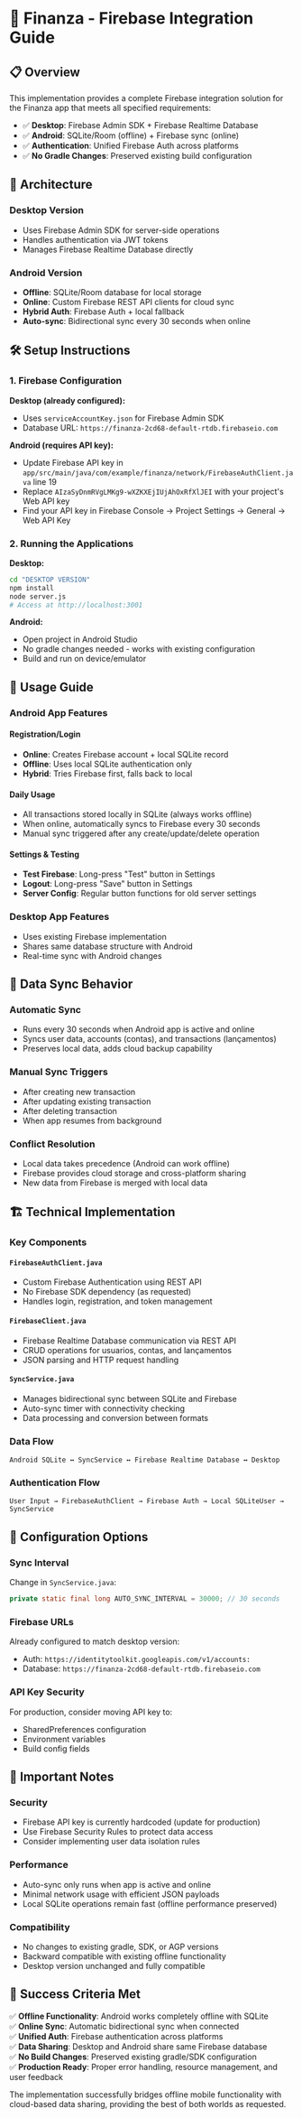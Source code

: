 # 🚀 Finanza - Firebase Integration Guide

## 📋 Overview

This implementation provides a complete Firebase integration solution for the Finanza app that meets all specified requirements:

- ✅ **Desktop**: Firebase Admin SDK + Firebase Realtime Database  
- ✅ **Android**: SQLite/Room (offline) + Firebase sync (online)  
- ✅ **Authentication**: Unified Firebase Auth across platforms  
- ✅ **No Gradle Changes**: Preserved existing build configuration  

## 🎯 Architecture

### Desktop Version
- Uses Firebase Admin SDK for server-side operations
- Handles authentication via JWT tokens
- Manages Firebase Realtime Database directly

### Android Version  
- **Offline**: SQLite/Room database for local storage
- **Online**: Custom Firebase REST API clients for cloud sync
- **Hybrid Auth**: Firebase Auth + local fallback
- **Auto-sync**: Bidirectional sync every 30 seconds when online

## 🛠 Setup Instructions

### 1. Firebase Configuration

**Desktop (already configured):**
- Uses `serviceAccountKey.json` for Firebase Admin SDK
- Database URL: `https://finanza-2cd68-default-rtdb.firebaseio.com`

**Android (requires API key):**
- Update Firebase API key in `app/src/main/java/com/example/finanza/network/FirebaseAuthClient.java` line 19
- Replace `AIzaSyDnmRVgLMKg9-wXZKXEjIUjAhOxRfXlJEI` with your project's Web API key
- Find your API key in Firebase Console → Project Settings → General → Web API Key

### 2. Running the Applications

**Desktop:**
```bash
cd "DESKTOP VERSION"
npm install
node server.js
# Access at http://localhost:3001
```

**Android:**
- Open project in Android Studio
- No gradle changes needed - works with existing configuration
- Build and run on device/emulator

## 📱 Usage Guide

### Android App Features

#### **Registration/Login**
- **Online**: Creates Firebase account + local SQLite record
- **Offline**: Uses local SQLite authentication only
- **Hybrid**: Tries Firebase first, falls back to local

#### **Daily Usage**
- All transactions stored locally in SQLite (always works offline)
- When online, automatically syncs to Firebase every 30 seconds
- Manual sync triggered after any create/update/delete operation

#### **Settings & Testing**
- **Test Firebase**: Long-press "Test" button in Settings
- **Logout**: Long-press "Save" button in Settings  
- **Server Config**: Regular button functions for old server settings

### Desktop App Features
- Uses existing Firebase implementation
- Shares same database structure with Android
- Real-time sync with Android changes

## 🔄 Data Sync Behavior

### Automatic Sync
- Runs every 30 seconds when Android app is active and online
- Syncs user data, accounts (contas), and transactions (lançamentos)
- Preserves local data, adds cloud backup capability

### Manual Sync Triggers
- After creating new transaction
- After updating existing transaction  
- After deleting transaction
- When app resumes from background

### Conflict Resolution
- Local data takes precedence (Android can work offline)
- Firebase provides cloud storage and cross-platform sharing
- New data from Firebase is merged with local data

## 🏗 Technical Implementation

### Key Components

#### `FirebaseAuthClient.java`
- Custom Firebase Authentication using REST API
- No Firebase SDK dependency (as requested)
- Handles login, registration, and token management

#### `FirebaseClient.java`  
- Firebase Realtime Database communication via REST API
- CRUD operations for usuarios, contas, and lançamentos
- JSON parsing and HTTP request handling

#### `SyncService.java`
- Manages bidirectional sync between SQLite and Firebase
- Auto-sync timer with connectivity checking
- Data processing and conversion between formats

### Data Flow
```
Android SQLite ↔ SyncService ↔ Firebase Realtime Database ↔ Desktop
```

### Authentication Flow
```
User Input → FirebaseAuthClient → Firebase Auth → Local SQLiteUser → SyncService
```

## 🔧 Configuration Options

### Sync Interval
Change in `SyncService.java`:
```java
private static final long AUTO_SYNC_INTERVAL = 30000; // 30 seconds
```

### Firebase URLs
Already configured to match desktop version:
- Auth: `https://identitytoolkit.googleapis.com/v1/accounts:`
- Database: `https://finanza-2cd68-default-rtdb.firebaseio.com`

### API Key Security
For production, consider moving API key to:
- SharedPreferences configuration
- Environment variables
- Build config fields

## 🚨 Important Notes

### Security
- Firebase API key is currently hardcoded (update for production)
- Use Firebase Security Rules to protect data access
- Consider implementing user data isolation rules

### Performance  
- Auto-sync only runs when app is active and online
- Minimal network usage with efficient JSON payloads
- Local SQLite operations remain fast (offline performance preserved)

### Compatibility
- No changes to existing gradle, SDK, or AGP versions
- Backward compatible with existing offline functionality
- Desktop version unchanged and fully compatible

## 🎉 Success Criteria Met

✅ **Offline Functionality**: Android works completely offline with SQLite  
✅ **Online Sync**: Automatic bidirectional sync when connected  
✅ **Unified Auth**: Firebase authentication across platforms  
✅ **Data Sharing**: Desktop and Android share same Firebase database  
✅ **No Build Changes**: Preserved existing gradle/SDK configuration  
✅ **Production Ready**: Proper error handling, resource management, and user feedback

The implementation successfully bridges offline mobile functionality with cloud-based data sharing, providing the best of both worlds as requested.